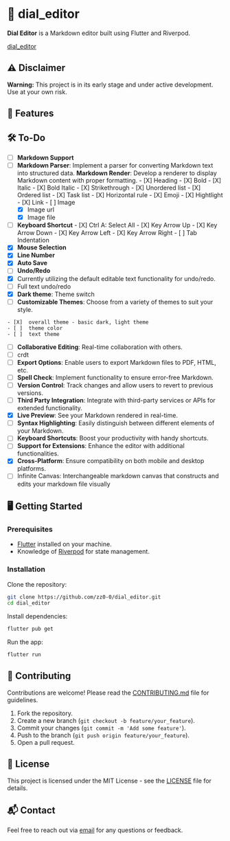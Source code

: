 # 📜 dial_editor

**Dial Editor** is a Markdown editor built using Flutter and Riverpod.

[dial_editor](https://github.com/zz0-0/dial_editor)

## ⚠️ Disclaimer

**Warning:** This project is in its early stage and under active development. Use at your own risk.

## 🚀 Features

## 🛠️ To-Do

- [ ]  **Markdown Support**
  - [ ]  **Markdown Parser**: Implement a parser for converting Markdown text into structured data. **Markdown Render**: Develop a renderer to display Markdown content with proper formatting.
    - [X]  Heading
    - [X]  Bold
    - [X]  Italic
    - [X]  Bold Italic
    - [X]  Strikethrough
    - [X]  Unordered list
    - [X]  Ordered list
    - [X]  Task list
    - [X]  Horizontal rule
    - [X]  Emoji
    - [X]  Hightlight
    - [X]  Link
    - [ ]  Image
      - [X]  Image url
      - [X]  Image file
  - [ ]  **Keyboard Shortcut**
    - [X]  Ctrl A: Select All
    - [X]  Key Arrow Up
    - [X]  Key Arrow Down
    - [X]  Key Arrow Left
    - [X]  Key Arrow Right
    - [ ]  Tab Indentation
  - [X]  **Mouse Selection**
- [X]  **Line Number**
- [X]  **Auto Save**
- [ ]  **Undo/Redo**
  - [X]  Currently utilizing the default editable text functionality for undo/redo.
  - [ ]  Full text undo/redo
- [X]  **Dark theme**: Theme switch
  - [ ]  **Customizable Themes**: Choose from a variety of themes to suit your style.

    - [X]  overall theme - basic dark, light theme
    - [ ]  theme color
    - [ ]  text theme
- [ ]  **Collaborative Editing**: Real-time collaboration with others.
  - [ ]  crdt
- [ ]  **Export Options**: Enable users to export Markdown files to PDF, HTML, etc.
- [ ]  **Spell Check**: Implement functionality to ensure error-free Markdown.
- [ ]  **Version Control**: Track changes and allow users to revert to previous versions.
- [ ]  **Third Party Integration**: Integrate with third-party services or APIs for extended functionality.
- [X]  **Live Preview**: See your Markdown rendered in real-time.
- [ ]  **Syntax Highlighting**: Easily distinguish between different elements of your Markdown.
- [ ]  **Keyboard Shortcuts**: Boost your productivity with handy shortcuts.
- [ ]  **Support for Extensions**: Enhance the editor with additional functionalities.
- [X]  **Cross-Platform**: Ensure compatibility on both mobile and desktop platforms.
- [ ]  Infinite Canvas: Interchangeable markdown canvas that constructs and edits your markdown file visually

## 🖥️ Getting Started

### Prerequisites

- [Flutter](https://flutter.dev/docs/get-started/install) installed on your machine.
- Knowledge of [Riverpod](https://riverpod.dev/) for state management.

### Installation

Clone the repository:

```bash
git clone https://github.com/zz0-0/dial_editor.git
cd dial_editor
```

Install dependencies:

```bash
flutter pub get
```

Run the app:

```bash
flutter run
```

## 🤝 Contributing

Contributions are welcome! Please read the [CONTRIBUTING.md](CONTRIBUTING.md) file for guidelines.

1. Fork the repository.
2. Create a new branch (`git checkout -b feature/your_feature`).
3. Commit your changes (`git commit -m 'Add some feature'`).
4. Push to the branch (`git push origin feature/your_feature`).
5. Open a pull request.

## 📄 License

This project is licensed under the MIT License - see the [LICENSE](LICENSE) file for details.

## 📬 Contact

Feel free to reach out via [email](mailto:zz11009988@outlook.com) for any questions or feedback.
